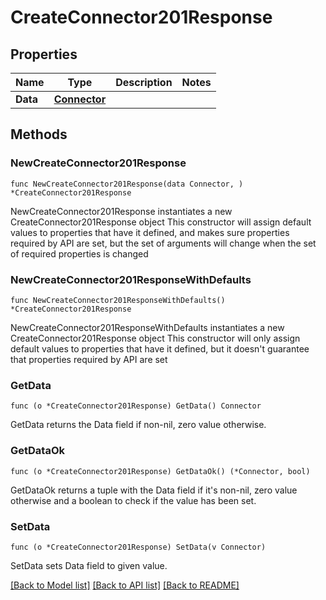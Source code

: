 # CreateConnector201Response

## Properties

Name | Type | Description | Notes
------------ | ------------- | ------------- | -------------
**Data** | [**Connector**](Connector.md) |  | 

## Methods

### NewCreateConnector201Response

`func NewCreateConnector201Response(data Connector, ) *CreateConnector201Response`

NewCreateConnector201Response instantiates a new CreateConnector201Response object
This constructor will assign default values to properties that have it defined,
and makes sure properties required by API are set, but the set of arguments
will change when the set of required properties is changed

### NewCreateConnector201ResponseWithDefaults

`func NewCreateConnector201ResponseWithDefaults() *CreateConnector201Response`

NewCreateConnector201ResponseWithDefaults instantiates a new CreateConnector201Response object
This constructor will only assign default values to properties that have it defined,
but it doesn't guarantee that properties required by API are set

### GetData

`func (o *CreateConnector201Response) GetData() Connector`

GetData returns the Data field if non-nil, zero value otherwise.

### GetDataOk

`func (o *CreateConnector201Response) GetDataOk() (*Connector, bool)`

GetDataOk returns a tuple with the Data field if it's non-nil, zero value otherwise
and a boolean to check if the value has been set.

### SetData

`func (o *CreateConnector201Response) SetData(v Connector)`

SetData sets Data field to given value.



[[Back to Model list]](../README.md#documentation-for-models) [[Back to API list]](../README.md#documentation-for-api-endpoints) [[Back to README]](../README.md)


